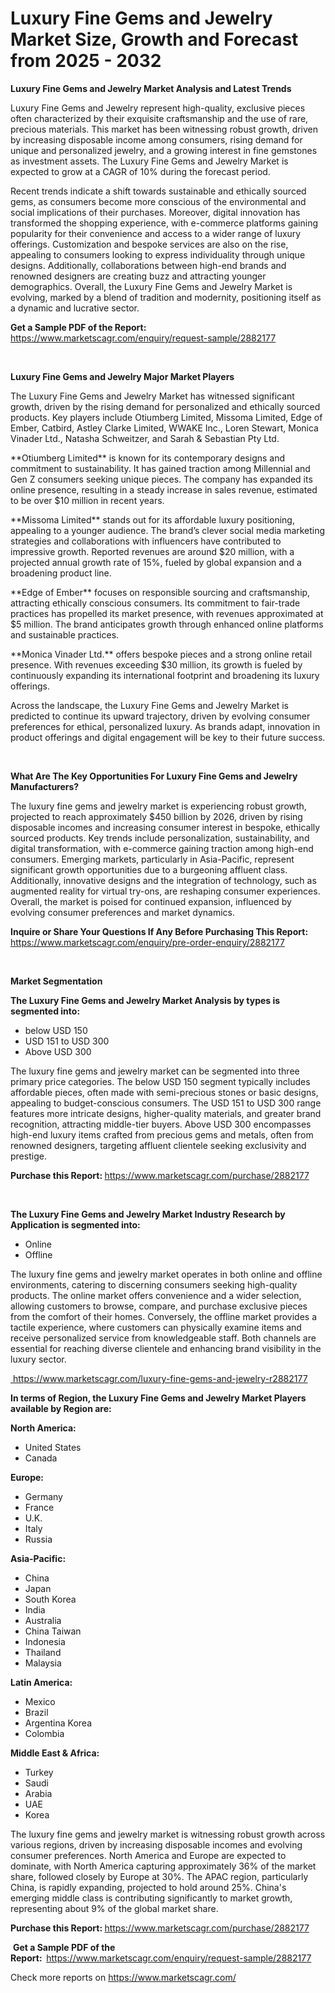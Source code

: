 <p><h1>Luxury Fine Gems and Jewelry Market Size, Growth and Forecast from 2025 - 2032</h1></p><p><strong>Luxury Fine Gems and Jewelry Market Analysis and Latest Trends</strong></p>
<p><p>Luxury Fine Gems and Jewelry represent high-quality, exclusive pieces often characterized by their exquisite craftsmanship and the use of rare, precious materials. This market has been witnessing robust growth, driven by increasing disposable income among consumers, rising demand for unique and personalized jewelry, and a growing interest in fine gemstones as investment assets. The Luxury Fine Gems and Jewelry Market is expected to grow at a CAGR of 10% during the forecast period.</p><p>Recent trends indicate a shift towards sustainable and ethically sourced gems, as consumers become more conscious of the environmental and social implications of their purchases. Moreover, digital innovation has transformed the shopping experience, with e-commerce platforms gaining popularity for their convenience and access to a wider range of luxury offerings. Customization and bespoke services are also on the rise, appealing to consumers looking to express individuality through unique designs. Additionally, collaborations between high-end brands and renowned designers are creating buzz and attracting younger demographics. Overall, the Luxury Fine Gems and Jewelry Market is evolving, marked by a blend of tradition and modernity, positioning itself as a dynamic and lucrative sector.</p></p>
<p><strong>Get a Sample PDF of the Report:&nbsp;</strong> <a href="https://www.marketscagr.com/enquiry/request-sample/2882177?utm_campaign=2876&utm_medium=2&utm_source=Github&utm_content=ia&utm_term=13032025&utm_id=luxury-fine-gems-and-jewelry">https://www.marketscagr.com/enquiry/request-sample/2882177</a></p>
<p>&nbsp;</p>
<p><strong>Luxury Fine Gems and Jewelry Major Market Players</strong></p>
<p><p>The Luxury Fine Gems and Jewelry Market has witnessed significant growth, driven by the rising demand for personalized and ethically sourced products. Key players include Otiumberg Limited, Missoma Limited, Edge of Ember, Catbird, Astley Clarke Limited, WWAKE Inc., Loren Stewart, Monica Vinader Ltd., Natasha Schweitzer, and Sarah & Sebastian Pty Ltd.</p><p>**Otiumberg Limited** is known for its contemporary designs and commitment to sustainability. It has gained traction among Millennial and Gen Z consumers seeking unique pieces. The company has expanded its online presence, resulting in a steady increase in sales revenue, estimated to be over $10 million in recent years.</p><p>**Missoma Limited** stands out for its affordable luxury positioning, appealing to a younger audience. The brand’s clever social media marketing strategies and collaborations with influencers have contributed to impressive growth. Reported revenues are around $20 million, with a projected annual growth rate of 15%, fueled by global expansion and a broadening product line.</p><p>**Edge of Ember** focuses on responsible sourcing and craftsmanship, attracting ethically conscious consumers. Its commitment to fair-trade practices has propelled its market presence, with revenues approximated at $5 million. The brand anticipates growth through enhanced online platforms and sustainable practices.</p><p>**Monica Vinader Ltd.** offers bespoke pieces and a strong online retail presence. With revenues exceeding $30 million, its growth is fueled by continuously expanding its international footprint and broadening its luxury offerings. </p><p>Across the landscape, the Luxury Fine Gems and Jewelry Market is predicted to continue its upward trajectory, driven by evolving consumer preferences for ethical, personalized luxury. As brands adapt, innovation in product offerings and digital engagement will be key to their future success.</p></p>
<p>&nbsp;</p>
<p><strong>What Are The Key Opportunities For Luxury Fine Gems and Jewelry Manufacturers?</strong></p>
<p><p>The luxury fine gems and jewelry market is experiencing robust growth, projected to reach approximately $450 billion by 2026, driven by rising disposable incomes and increasing consumer interest in bespoke, ethically sourced products. Key trends include personalization, sustainability, and digital transformation, with e-commerce gaining traction among high-end consumers. Emerging markets, particularly in Asia-Pacific, represent significant growth opportunities due to a burgeoning affluent class. Additionally, innovative designs and the integration of technology, such as augmented reality for virtual try-ons, are reshaping consumer experiences. Overall, the market is poised for continued expansion, influenced by evolving consumer preferences and market dynamics.</p></p>
<p><strong>Inquire or Share Your Questions If Any Before Purchasing This Report:</strong> <a href="https://www.marketscagr.com/enquiry/pre-order-enquiry/2882177?utm_campaign=2876&utm_medium=2&utm_source=Github&utm_content=ia&utm_term=13032025&utm_id=luxury-fine-gems-and-jewelry">https://www.marketscagr.com/enquiry/pre-order-enquiry/2882177</a></p>
<p>&nbsp;</p>
<p><strong>Market Segmentation</strong></p>
<p><strong>The Luxury Fine Gems and Jewelry Market Analysis by types is segmented into:</strong></p>
<p><ul><li>below USD 150</li><li>USD 151 to USD 300</li><li>Above USD 300</li></ul></p>
<p><p>The luxury fine gems and jewelry market can be segmented into three primary price categories. The below USD 150 segment typically includes affordable pieces, often made with semi-precious stones or basic designs, appealing to budget-conscious consumers. The USD 151 to USD 300 range features more intricate designs, higher-quality materials, and greater brand recognition, attracting middle-tier buyers. Above USD 300 encompasses high-end luxury items crafted from precious gems and metals, often from renowned designers, targeting affluent clientele seeking exclusivity and prestige.</p></p>
<p><strong>Purchase this Report:&nbsp;</strong><a href="https://www.marketscagr.com/purchase/2882177?utm_campaign=2876&utm_medium=2&utm_source=Github&utm_content=ia&utm_term=13032025&utm_id=luxury-fine-gems-and-jewelry">https://www.marketscagr.com/purchase/2882177</a></p>
<p>&nbsp;</p>
<p><strong>The Luxury Fine Gems and Jewelry Market Industry Research by Application is segmented into:</strong></p>
<p><ul><li>Online</li><li>Offline</li></ul></p>
<p><p>The luxury fine gems and jewelry market operates in both online and offline environments, catering to discerning consumers seeking high-quality products. The online market offers convenience and a wider selection, allowing customers to browse, compare, and purchase exclusive pieces from the comfort of their homes. Conversely, the offline market provides a tactile experience, where customers can physically examine items and receive personalized service from knowledgeable staff. Both channels are essential for reaching diverse clientele and enhancing brand visibility in the luxury sector.</p></p>
<p><a href="https://www.marketscagr.com/luxury-fine-gems-and-jewelry-r2882177?utm_campaign=2876&utm_medium=2&utm_source=Github&utm_content=ia&utm_term=13032025&utm_id=luxury-fine-gems-and-jewelry">&nbsp;https://www.marketscagr.com/luxury-fine-gems-and-jewelry-r2882177</a></p>
<p><strong>In terms of Region, the Luxury Fine Gems and Jewelry Market Players available by Region are:</strong></p>
<p>
    <p> <strong> North America: </strong>
        <ul>
            <li>United States</li>
            <li>Canada</li>
        </ul>
        </p> 
    <p> <strong> Europe: </strong>
        <ul>
            <li>Germany</li>
            <li>France</li>
            <li>U.K.</li>
            <li>Italy</li>
            <li>Russia</li>
        </ul>
        </p> 
    <p> <strong> Asia-Pacific: </strong>
        <ul>
            <li>China</li>
            <li>Japan</li>
            <li>South Korea</li>
            <li>India</li>
            <li>Australia</li>
            <li>China Taiwan</li>
            <li>Indonesia</li>
            <li>Thailand</li>
            <li>Malaysia</li>
        </ul>
        </p> 
    <p> <strong> Latin America: </strong>
        <ul>
            <li>Mexico</li>
            <li>Brazil</li>
            <li>Argentina Korea</li>
            <li>Colombia</li>
        </ul>
        </p> 
    <p> <strong> Middle East & Africa: </strong>
        <ul>
            <li>Turkey</li>
            <li>Saudi</li>
            <li>Arabia</li>
            <li>UAE</li>
            <li>Korea</li>
        </ul>
    </p>
    </p>
<p><p>The luxury fine gems and jewelry market is witnessing robust growth across various regions, driven by increasing disposable incomes and evolving consumer preferences. North America and Europe are expected to dominate, with North America capturing approximately 36% of the market share, followed closely by Europe at 30%. The APAC region, particularly China, is rapidly expanding, projected to hold around 25%. China's emerging middle class is contributing significantly to market growth, representing about 9% of the global market share.</p></p>
<p><strong>Purchase this Report: </strong><a href="https://www.marketscagr.com/purchase/2882177?utm_campaign=2876&utm_medium=2&utm_source=Github&utm_content=ia&utm_term=13032025&utm_id=luxury-fine-gems-and-jewelry">https://www.marketscagr.com/purchase/2882177</a></p>
<p>&nbsp;<strong>Get a Sample PDF of the Report:&nbsp;&nbsp;</strong><a href="https://www.marketscagr.com/enquiry/request-sample/2882177?utm_campaign=2876&utm_medium=2&utm_source=Github&utm_content=ia&utm_term=13032025&utm_id=luxury-fine-gems-and-jewelry">https://www.marketscagr.com/enquiry/request-sample/2882177</a></p>
<p><strong></strong></p>
<p>Check more reports on <a href="https://www.marketscagr.com/?utm_campaign=2876&utm_medium=2&utm_source=Github&utm_content=ia&utm_term=13032025&utm_id=luxury-fine-gems-and-jewelry">https://www.marketscagr.com/</a></p>